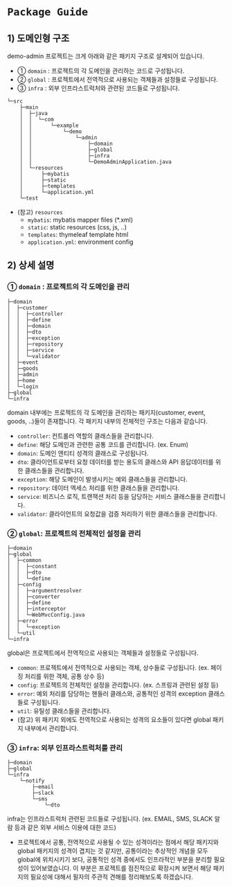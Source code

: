 # `Package Guide`

## 1) 도메인형 구조
demo-admin 프로젝트는 크게 아래와 같은 패키지 구조로 설계되어 있습니다.
- ① `domain` : 프로젝트의 각 도메인을 관리하는 코드로 구성됩니다.
- ② `global` : 프로젝트에서 전역적으로 사용되는 객체들과 설정들로 구성됩니다.
- ③ `infra` : 외부 인프라스트럭처와 관련된 코드들로 구성됩니다.

```
└─src
    ├─main
    │  ├─java
    │  │  └─com
    │  │      └─example
    │  │          └─demo
    │  │              └─admin
    │  │                  ├─domain
    │  │                  ├─global
    │  │                  ├─infra
    │  │                  └─DemoAdminApplication.java
    │  └─resources
    │      ├─mybatis
    │      ├─static
    │      ├─templates
    │      └─application.yml
    └─test
```
- (참고) `resources`
  - `mybatis`: mybatis mapper files (*.xml)
  - `static`: static resources (css, js, ..)
  - `templates`: thymeleaf template html
  - `application.yml`: environment config


## 2) 상세 설명
### ① `domain` : 프로젝트의 각 도메인을 관리

```
├─domain
│  ├─customer
│  │  ├─controller
│  │  ├─define
│  │  ├─domain
│  │  ├─dto
│  │  ├─exception
│  │  ├─repository
│  │  ├─service
│  │  └─validator
│  ├─event
│  ├─goods
│  ├─admin
│  ├─home
│  └─login
├─global
└─infra
```

domain 내부에는 프로젝트의 각 도메인을 관리하는 패키지(customer, event, goods, ..)들이 존재합니다. 각 패키지 내부의 전체적인 구조는 다음과 같습니다.

- `controller`: 컨트롤러 역할의 클래스들을 관리합니다.
- `define`: 해당 도메인과 관련한 공통 코드를 관리합니다. (ex. Enum)
- `domain`: 도메인 엔티티 성격의 클래스로 구성됩니다.
- `dto`: 클라이언트로부터 요청 데이터를 받는 용도의 클래스와 API 응답데이터를 위한 클래스들을 관리합니다.
- `exception`: 해당 도메인이 발생시키는 예외 클래스들을 관리합니다.
- `repository`: 데이터 엑세스 처리를 위한 클래스들을 관리합니다.
- `service`: 비즈니스 로직, 트랜잭션 처리 등을 담당하는 서비스 클래스들을 관리합니다.
- `validator`: 클라이언트의 요청값을 검증 처리하기 위한 클래스들을 관리합니다.


### ② `global`: 프로젝트의 전체적인 설정을 관리

```
├─domain
├─global
│  ├─common
│  │  ├─constant
│  │  ├─dto
│  │  └─define
│  ├─config
│  │  ├─argumentresolver
│  │  ├─converter
│  │  ├─define
│  │  ├─interceptor
│  │  └─WebMvcConfig.java
│  ├─error
│  │  └─exception
│  └─util
└─infra
```

global은 프로젝트에서 전역적으로 사용되는 객체들과 설정들로 구성됩니다.

- `common`: 프로젝트에서 전역적으로 사용되는 객체, 상수들로 구성됩니다. (ex. 페이징 처리를 위한 객체, 공통 상수 등)
- `config`: 프로젝트의 전체적인 설정을 관리합니다. (ex. 스프링과 관련된 설정 등)
- `error`: 예외 처리를 담당하는 핸들러 클래스와, 공통적인 성격의 exception 클래스들로 구성됩니다.
- `util`: 유틸성 클래스들을 관리합니다.
- (참고) 위 패키지 외에도 전역적으로 사용되는 성격의 요소들이 있다면 global 패키지 내부에서 관리합니다.


### ③ `infra`: 외부 인프라스트럭처를 관리

```
├─domain
├─global
└─infra
    └─notify
        ├─email
        ├─slack
        └─sms
            └─dto
```

infra는 인프라스트럭처 관련된 코드들로 구성됩니다. (ex. EMAIL, SMS, SLACK 알람 등과 같은 외부 서비스 이용에 대한 코드)
- 프로젝트에서 공통, 전역적으로 사용될 수 있는 성격이라는 점에서 해당 패키지와 global 패키지의 성격이 겹치는 것 같지만, 공통이라는 추상적인 개념을 모두 global에 위치시키기 보다, 공통적인 성격 중에서도 인프라적인 부분을 분리할 필요성이 있어보였습니다. 이 부분은 프로젝트를 점진적으로 확장시켜 보면서 해당 패키지의 필요성에 대해서 필자의 주관적 견해를 정리해보도록 하겠습니다.
